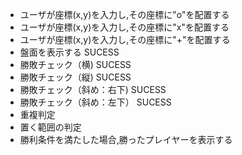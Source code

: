 - ユーザが座標(x,y)を入力し,その座標に"o"を配置する
- ユーザが座標(x,y)を入力し,その座標に"x"を配置する
- ユーザが座標(x,y)を入力し,その座標に"+"を配置する
- 盤面を表示する SUCESS
- 勝敗チェック（横) SUCESS
- 勝敗チェック（縦) SUCESS
- 勝敗チェック（斜め：右下) SUCESS
- 勝敗チェック（斜め：左下） SUCESS
- 重複判定
- 置く範囲の判定
- 勝利条件を満たした場合,勝ったプレイヤーを表示する